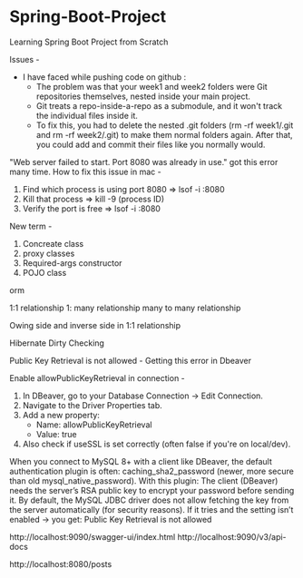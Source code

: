 # Spring-Boot-Project
Learning Spring Boot Project from Scratch 





Issues - 
- I have faced while pushing code on github :
   * The problem was that your week1 and week2 folders were Git repositories themselves, nested inside your main project.
   * Git treats a repo-inside-a-repo as a submodule, and it won't track the individual files inside it.
   * To fix this, you had to delete the nested .git folders (rm -rf week1/.git and rm -rf week2/.git) to make them normal folders again. After that, you could add and commit their files like you normally would.


"Web server failed to start. Port 8080 was already in use." got this error many time. 
How to fix this issue in mac - 
1. Find which process is using port 8080 => lsof -i :8080
2. Kill that process => kill -9 <PID> (process ID)
3. Verify the port is free => lsof -i :8080 
 

New term - 
1. Concreate class
2. proxy classes
3. Required-args constructor
4. POJO class


orm

1:1 relationship
1: many relationship
many to many relationship


Owing side and inverse side in 1:1 relationship

Hibernate Dirty Checking

Public Key Retrieval is not allowed - Getting this error in Dbeaver

Enable allowPublicKeyRetrieval in connection -
1. In DBeaver, go to your Database Connection → Edit Connection.
2. Navigate to the Driver Properties tab.
3. Add a new property:
   - Name: allowPublicKeyRetrieval
   - Value: true
4. Also check if useSSL is set correctly (often false if you're on local/dev).

When you connect to MySQL 8+ with a client like DBeaver, the default authentication plugin is often:
caching_sha2_password (newer, more secure than old mysql_native_password). 
With this plugin:
The client (DBeaver) needs the server’s RSA public key to encrypt your password before sending it.
By default, the MySQL JDBC driver does not allow fetching the key from the server automatically (for security reasons).
If it tries and the setting isn’t enabled → you get:
Public Key Retrieval is not allowed


http://localhost:9090/swagger-ui/index.html
http://localhost:9090/v3/api-docs

http://localhost:8080/posts
